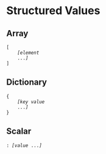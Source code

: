 # Structured Values

## Array

<pre>
<code>[
    <em>[element</em>
    ...<em>]</em>
]</code>
</pre>

## Dictionary

<pre>
<code>{
    <em>[key</em> <em>value</em>
    ...<em>]</em>
}</code>
</pre>

## Scalar

<pre>
<code>: <em>[value</em> ...<em>]</em></code>
</pre>
